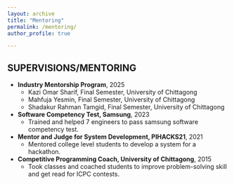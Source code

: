```yaml
---
layout: archive
title: "Mentoring"
permalink: /mentoring/
author_profile: true

---
```


## SUPERVISIONS/MENTORING
- **Industry Mentorship Program**, 2025
  * Kazi Omar Sharif, Final Semester, University of Chittagong
  * Mahfuja Yesmin, Final Semester, University of Chittagong
  * Shadakur Rahman Tamgid, Final Semester, University of Chittagong
- **Software Competency Test, Samsung**, 2023
  * Trained and helped 7 engineers to pass samsung software competency test.
- **Mentor and Judge for System Development, PIHACKS21**, 2021
  * Mentored college level students to develop a system for a hackathon.
- **Competitive Programming Coach, University of Chittagong**, 2015
  * Took classes and coached students to improve problem-solving skill and get read for ICPC contests.
